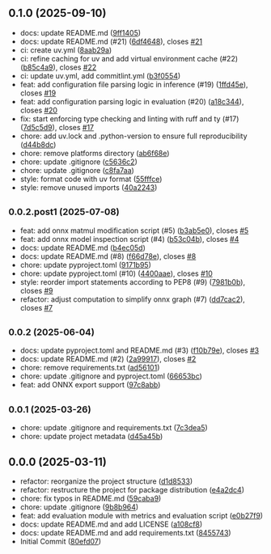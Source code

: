 ## 0.1.0 (2025-09-10)

* docs: update README.md ([9ff1405](https://github.com/VioletsOleander/nowcastnet-rewritten/commit/9ff1405))
* docs: update README.md (#21) ([6df4648](https://github.com/VioletsOleander/nowcastnet-rewritten/commit/6df4648)), closes [#21](https://github.com/VioletsOleander/nowcastnet-rewritten/issues/21)
* ci: create uv.yml ([8aab29a](https://github.com/VioletsOleander/nowcastnet-rewritten/commit/8aab29a))
* ci: refine caching for uv and add virtual environment cache (#22) ([b85c4a9](https://github.com/VioletsOleander/nowcastnet-rewritten/commit/b85c4a9)), closes [#22](https://github.com/VioletsOleander/nowcastnet-rewritten/issues/22)
* ci: update uv.yml, add commitlint.yml ([b3f0554](https://github.com/VioletsOleander/nowcastnet-rewritten/commit/b3f0554))
* feat: add configuration file parsing logic in inference (#19) ([1ffd45e](https://github.com/VioletsOleander/nowcastnet-rewritten/commit/1ffd45e)), closes [#19](https://github.com/VioletsOleander/nowcastnet-rewritten/issues/19)
* feat: add configuration parsing logic in evaluation (#20) ([a18c344](https://github.com/VioletsOleander/nowcastnet-rewritten/commit/a18c344)), closes [#20](https://github.com/VioletsOleander/nowcastnet-rewritten/issues/20)
* fix: start enforcing type checking and linting with ruff and ty (#17) ([7d5c5d9](https://github.com/VioletsOleander/nowcastnet-rewritten/commit/7d5c5d9)), closes [#17](https://github.com/VioletsOleander/nowcastnet-rewritten/issues/17)
* chore: add uv.lock and .python-version to ensure full reproducibility ([d44b8dc](https://github.com/VioletsOleander/nowcastnet-rewritten/commit/d44b8dc))
* chore: remove platforms directory ([ab6f68e](https://github.com/VioletsOleander/nowcastnet-rewritten/commit/ab6f68e))
* chore: update .gitignore ([c5636c2](https://github.com/VioletsOleander/nowcastnet-rewritten/commit/c5636c2))
* chore: update .gitignore ([c8fa7aa](https://github.com/VioletsOleander/nowcastnet-rewritten/commit/c8fa7aa))
* style: format code with uv format ([55fffce](https://github.com/VioletsOleander/nowcastnet-rewritten/commit/55fffce))
* style: remove unused imports ([40a2243](https://github.com/VioletsOleander/nowcastnet-rewritten/commit/40a2243))

## <small>0.0.2.post1 (2025-07-08)</small>

* feat: add onnx matmul modification script (#5) ([b3ab5e0](https://github.com/VioletsOleander/nowcastnet-rewritten/commit/b3ab5e0)), closes [#5](https://github.com/VioletsOleander/nowcastnet-rewritten/issues/5)
* feat: add onnx model inspection script (#4) ([b53c04b](https://github.com/VioletsOleander/nowcastnet-rewritten/commit/b53c04b)), closes [#4](https://github.com/VioletsOleander/nowcastnet-rewritten/issues/4)
* docs: update README.md ([b4ec05d](https://github.com/VioletsOleander/nowcastnet-rewritten/commit/b4ec05d))
* docs: update README.md (#8) ([f66d78e](https://github.com/VioletsOleander/nowcastnet-rewritten/commit/f66d78e)), closes [#8](https://github.com/VioletsOleander/nowcastnet-rewritten/issues/8)
* chore: update pyproject.toml ([9171b95](https://github.com/VioletsOleander/nowcastnet-rewritten/commit/9171b95))
* chore: update pyproject.toml (#10) ([4400aae](https://github.com/VioletsOleander/nowcastnet-rewritten/commit/4400aae)), closes [#10](https://github.com/VioletsOleander/nowcastnet-rewritten/issues/10)
* style: reorder import statements according to PEP8 (#9) ([7981b0b](https://github.com/VioletsOleander/nowcastnet-rewritten/commit/7981b0b)), closes [#9](https://github.com/VioletsOleander/nowcastnet-rewritten/issues/9)
* refactor: adjust computation to simplify onnx graph (#7) ([dd7cac2](https://github.com/VioletsOleander/nowcastnet-rewritten/commit/dd7cac2)), closes [#7](https://github.com/VioletsOleander/nowcastnet-rewritten/issues/7)

## <small>0.0.2 (2025-06-04)</small>

* docs: update pyproject.toml and README.md (#3) ([f10b79e](https://github.com/VioletsOleander/nowcastnet-rewritten/commit/f10b79e)), closes [#3](https://github.com/VioletsOleander/nowcastnet-rewritten/issues/3)
* docs: update README.md (#2) ([2a99917](https://github.com/VioletsOleander/nowcastnet-rewritten/commit/2a99917)), closes [#2](https://github.com/VioletsOleander/nowcastnet-rewritten/issues/2)
* chore: remove requirements.txt ([ad56101](https://github.com/VioletsOleander/nowcastnet-rewritten/commit/ad56101))
* chore: update .gitignore and pyproject.toml ([66653bc](https://github.com/VioletsOleander/nowcastnet-rewritten/commit/66653bc))
* feat: add ONNX export support ([97c8abb](https://github.com/VioletsOleander/nowcastnet-rewritten/commit/97c8abb))

## <small>0.0.1 (2025-03-26)</small>

* chore: update .gitignore and requirements.txt ([7c3dea5](https://github.com/VioletsOleander/nowcastnet-rewritten/commit/7c3dea5))
* chore: update project metadata ([d45a45b](https://github.com/VioletsOleander/nowcastnet-rewritten/commit/d45a45b))

## 0.0.0 (2025-03-11)

* refactor: reorganize the project structure ([d1d8533](https://github.com/VioletsOleander/nowcastnet-rewritten/commit/d1d8533))
* refactor: restructure the project for package distribution ([e4a2dc4](https://github.com/VioletsOleander/nowcastnet-rewritten/commit/e4a2dc4))
* chore: fix typos in README.md ([59caba9](https://github.com/VioletsOleander/nowcastnet-rewritten/commit/59caba9))
* chore: update .gitignore ([9b8b964](https://github.com/VioletsOleander/nowcastnet-rewritten/commit/9b8b964))
* feat: add evaluation module with metrics and evaluation script ([e0b27f9](https://github.com/VioletsOleander/nowcastnet-rewritten/commit/e0b27f9))
* docs: update README.md and add LICENSE ([a108cf8](https://github.com/VioletsOleander/nowcastnet-rewritten/commit/a108cf8))
* docs: update README.md and add requirements.txt ([8455743](https://github.com/VioletsOleander/nowcastnet-rewritten/commit/8455743))
* Initial Commit ([80efd07](https://github.com/VioletsOleander/nowcastnet-rewritten/commit/80efd07))
